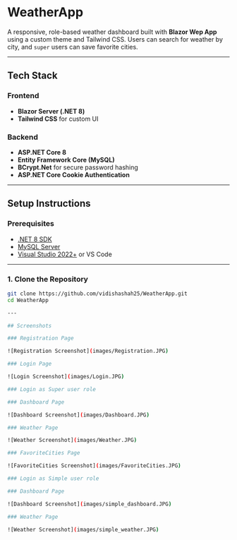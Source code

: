 # WeatherApp

A responsive, role-based weather dashboard built with **Blazor Wep App** using a custom theme and Tailwind CSS. Users can search for weather by city, and `super` users can save favorite cities.

---

## Tech Stack

### Frontend
- **Blazor Server (.NET 8)**
- **Tailwind CSS** for custom UI

### Backend
- **ASP.NET Core 8**
- **Entity Framework Core (MySQL)**
- **BCrypt.Net** for secure password hashing
- **ASP.NET Core Cookie Authentication**

---

## Setup Instructions

### Prerequisites

- [.NET 8 SDK](https://dotnet.microsoft.com/download)
- [MySQL Server](https://dev.mysql.com/downloads/mysql/)
- [Visual Studio 2022+](https://visualstudio.microsoft.com/) or VS Code

---

### 1. Clone the Repository

```bash
git clone https://github.com/vidishashah25/WeatherApp.git
cd WeatherApp

---

## Screenshots

### Registration Page

![Registration Screenshot](images/Registration.JPG)

### Login Page

![Login Screenshot](images/Login.JPG)

### Login as Super user role

### Dashboard Page 

![Dashboard Screenshot](images/Dashboard.JPG)

### Weather Page 

![Weather Screenshot](images/Weather.JPG)

### FavoriteCities Page 

![FavoriteCities Screenshot](images/FavoriteCities.JPG)

### Login as Simple user role

### Dashboard Page 

![Dashboard Screenshot](images/simple_dashboard.JPG)

### Weather Page 

![Weather Screenshot](images/simple_weather.JPG)



